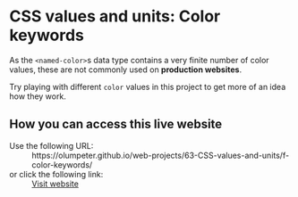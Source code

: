 # CSS values and units: Color keywords

As the <code>&lt;named-color&gt;</code>s data type contains a very finite number of color values, these are not commonly used on **production websites**. 
    
Try playing with different <code>color</code> values in this project to get more of an idea how they work.

## How you can access this live website

<dl>
  Use the following URL:
  <dd>
    https://olumpeter.github.io/web-projects/63-CSS-values-and-units/f-color-keywords/
  </dd>
  or click the following link:
  <dd>
    <a href="https://olumpeter.github.io/web-projects/63-CSS-values-and-units/f-color-keywords/">Visit website</a>
  </dd>
</dl>
